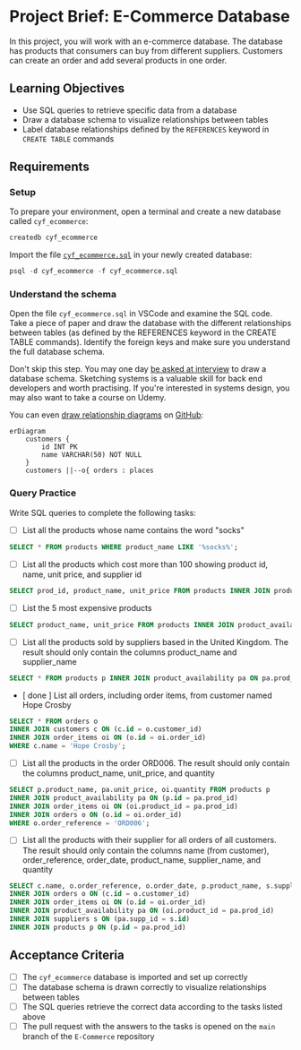 # Project Brief: E-Commerce Database

In this project, you will work with an e-commerce database. The database has products that consumers can buy from different suppliers. Customers can create an order and add several products in one order.

## Learning Objectives

- Use SQL queries to retrieve specific data from a database
- Draw a database schema to visualize relationships between tables
- Label database relationships defined by the `REFERENCES` keyword in `CREATE TABLE` commands

## Requirements

### Setup

To prepare your environment, open a terminal and create a new database called `cyf_ecommerce`:

```sql
createdb cyf_ecommerce
```

Import the file [`cyf_ecommerce.sql`](./cyf_ecommerce.sql) in your newly created database:

```sql
psql -d cyf_ecommerce -f cyf_ecommerce.sql
```

### Understand the schema

Open the file `cyf_ecommerce.sql` in VSCode and examine the SQL code. Take a piece of paper and draw the database with the different relationships between tables (as defined by the REFERENCES keyword in the CREATE TABLE commands). Identify the foreign keys and make sure you understand the full database schema.

Don't skip this step. You may one day [be asked at interview](https://monzo.com/blog/2022/03/23/demystifying-the-backend-engineering-interview-process) to draw a database schema. Sketching systems is a valuable skill for back end developers and worth practising. If you're interested in systems design, you may also want to take a course on Udemy.

You can even [draw relationship diagrams](https://mermaid.js.org/syntax/entityRelationshipDiagram.html) on [GitHub](https://docs.github.com/en/get-started/writing-on-github/working-with-advanced-formatting/creating-diagrams):

```mermaid
erDiagram
    customers {
        id INT PK
        name VARCHAR(50) NOT NULL
    }
    customers ||--o{ orders : places
```

### Query Practice

Write SQL queries to complete the following tasks:

- [ ] List all the products whose name contains the word "socks"

```sql
SELECT * FROM products WHERE product_name LIKE '%socks%';
```

- [ ] List all the products which cost more than 100 showing product id, name, unit price, and supplier id

```sql
SELECT prod_id, product_name, unit_price FROM products INNER JOIN product_availability ON id = prod_id WHERE unit_price > 100;
```

- [ ] List the 5 most expensive products

```sql
SELECT product_name, unit_price FROM products INNER JOIN product_availability ON id = prod_id ORDER BY unit_price DESC;
```

- [ ] List all the products sold by suppliers based in the United Kingdom. The result should only contain the columns product_name and supplier_name

```sql
SELECT * FROM products p INNER JOIN product_availability pa ON pa.prod_id = p.id INNER JOIN suppliers s ON pa.supp_id = s.id WHERE s.country = 'United Kingdom';
```

- [ done ] List all orders, including order items, from customer named Hope Crosby

```sql
SELECT * FROM orders o
INNER JOIN customers c ON (c.id = o.customer_id)
INNER JOIN order_items oi ON (o.id = oi.order_id)
WHERE c.name = 'Hope Crosby';
```

- [ ] List all the products in the order ORD006. The result should only contain the columns product_name, unit_price, and quantity

```sql
SELECT p.product_name, pa.unit_price, oi.quantity FROM products p
INNER JOIN product_availability pa ON (p.id = pa.prod_id)
INNER JOIN order_items oi ON (oi.product_id = pa.prod_id)
INNER JOIN orders o ON (o.id = oi.order_id)
WHERE o.order_reference = 'ORD006';
```

- [ ] List all the products with their supplier for all orders of all customers. The result should only contain the columns name (from customer), order_reference, order_date, product_name, supplier_name, and quantity

```sql
SELECT c.name, o.order_reference, o.order_date, p.product_name, s.supplier_name, oi.quantity FROM customers c
INNER JOIN orders o ON (c.id = o.customer_id)
INNER JOIN order_items oi ON (o.id = oi.order_id)
INNER JOIN product_availability pa ON (oi.product_id = pa.prod_id)
INNER JOIN suppliers s ON (pa.supp_id = s.id)
INNER JOIN products p ON (p.id = pa.prod_id)
```

## Acceptance Criteria

- [ ] The `cyf_ecommerce` database is imported and set up correctly
- [ ] The database schema is drawn correctly to visualize relationships between tables
- [ ] The SQL queries retrieve the correct data according to the tasks listed above
- [ ] The pull request with the answers to the tasks is opened on the `main` branch of the `E-Commerce` repository
